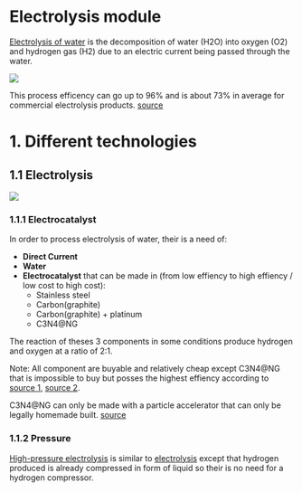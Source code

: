# Electrolysis module

[Electrolysis of water](https://en.wikipedia.org/wiki/Electrolysis_of_water) is the decomposition of water (H2O) into oxygen (O2) and hydrogen gas (H2) due to an electric current being passed through the water.

![](https://upload.wikimedia.org/wikipedia/commons/f/f1/Electrolysis_of_Water.png)

This process efficency can go up to 96% and is about 73% in average for commercial electrolysis products. [source](http://www.electrochemsci.org/papers/vol7/7043314.pdf)

# 1. Different technologies

## 1.1 Electrolysis

![](https://www.everythingmaths.co.za/science/grade-12/13-electrochemical-reactions/pspictures/19be7624ae43f1cf55f76e5644df9cfb.png)

### 1.1.1 Electrocatalyst

In order to process electrolysis of water, their is a need of:

* **Direct Current**
* **Water**
* **Electrocatalyst** that can be made in (from low effiency to high effiency / low cost to high cost):
  * Stainless steel
  * Carbon(graphite)
  * Carbon(graphite) + platinum
  * C3N4@NG
  

The reaction of theses 3 components in some conditions produce hydrogen and oxygen at a ratio of 2:1.

Note: All component are buyable and relatively cheap except C3N4@NG that is impossible to buy but posses the highest effiency according to [source 1](http://www.synchrotron.org.au/news/publications/lightspeed-newsletter/lightspeed-articles/883-hydrogen-from-water-without-the-precious-metal-price-tag), [source 2](
https://www.nature.com/articles/ncomms4783).

C3N4@NG can only be made with a particle accelerator that can only be legally homemade built. [source](https://youtu.be/wjeM2IBhtlc?t=7m53s)

### 1.1.2 Pressure

[High-pressure electrolysis](https://en.wikipedia.org/wiki/High-pressure_electrolysis) is similar to [electrolysis](https://en.wikipedia.org/wiki/Electrolysis_of_water) except that hydrogen produced is already compressed in form of liquid so their is no need for a hydrogen compressor.
